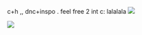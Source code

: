c+h ,, dnc+inspo . feel free 2 int c: lalalala ![](https://xyz.crd.co/assets/images/gallery18/e7815016.gif?v=c7fc68ed)

![](https://i.pinimg.com/736x/fc/e3/31/fce331f3b1de8b6c19e188e8ffb17eb4.jpg)
